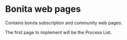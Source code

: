 # Bonita web pages

Contains bonita subscription and community web pages.

The first page to implement will be the Process List.
